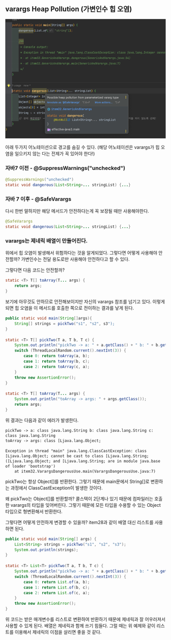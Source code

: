 ## varargs Heap Pollution (가변인수 힙 오염)
![img.png](img.png)

아래 두가지 어노테이션으로 경고를 숨길 수 있다. (해당 어노테이션은 varargs가 힙 오염을 일으키지 않는 다는 전제가 꼭 있어야 한다!)
### 자바7 이전 - @SuppressWarnings("unchecked")
```java
@SuppressWarnings("unchecked")
static void dangerous(List<String>... stringList) {...}
```

### 자바 7 이후 - @SafeVarargs
다시 한번 말하지만 해당 메서드가 안전하다는게 꼭 보장될 때만 사용해야한다.
```java
@SafeVarargs
static void dangerous(List<String>... stringList) {...}
```

### varargs는 제네릭 배열이 만들어진다.
위에서 힙 오염이 발생해서 위험하다는 것을 알게되었다. 그렇다면 어떻게 사용해야 안전할까? 가변인수는 전달 용도로만 사용해야 안전하다고 할 수 있다.

그렇다면 다음 코드는 안전할까?
```java
static <T> T[] toArray(T... args) {
    return args;
}
```
보기에 아무것도 안하므로 안전해보이지만 자신의 varargs 참조를 넘기고 있다. 이렇게 되면 힙 오염을 이 메서드를 호출한 쪽으로 전이하는 결과를 낳게 된다.

```java
public static void main(String[]args){
    String[] strings = pickTwo("s1", "s2", s3");
}

static <T> T[] pickTwo(T a, T b, T c) {
    System.out.println("pickTwo -> a: " + a.getClass() + " b: " + b.getClass() + " c: " + c.getClass());
    switch (ThreadLocalRandom.current().nextInt(3)) {
        case 0: return toArray(a, b);
        case 1: return toArray(b, c);
        case 2: return toArray(c, a);
    }
    throw new AssertionError();
}

static <T> T[] toArray(T... args) {
    System.out.println("toArray -> args: " + args.getClass());
    return args;
}
```

위 결과는 다음과 같이 에러가 발생한다.
```log
pickTwo -> a: class java.lang.String b: class java.lang.String c: class java.lang.String
toArray -> args: class [Ljava.lang.Object;

Exception in thread "main" java.lang.ClassCastException: class [Ljava.lang.Object; cannot be cast to class [Ljava.lang.String; ([Ljava.lang.Object; and [Ljava.lang.String; are in module java.base of loader 'bootstrap')
	at item32.VarargsDangerousUse.main(VarargsDangerousUse.java:7)
```

pickTwo는 항상 Object[]를 반환한다. 그렇기 때문에 main문에서 String[]로 변환하는 과정에서 ClassCastException이 발생한 것이다.

왜 pickTwo는 Object[]를 반환할까? 콜스택이 2단계나 있기 때문에 컴파일러는 호출한 varargs의 타입을 잊어버린다. 그렇기 때문에 모든 타입을 수용할 수 있는 Object 타입으로 형변환해서 반환한다.

그렇다면 어떻게 안전하게 변경할 수 있을까?
item28과 같이 배열 대신 리스트를 사용하면 된다.

```java
public static void main(String[] args) {
    List<String> strings = pickTwo("s1", "s2", "s3");
    System.out.println(strings);
}

static <T> List<T> pickTwo(T a, T b, T c) {
    System.out.println("pickTwo -> a: " + a.getClass() + " b: " + b.getClass() + " c: " + c.getClass());
    switch (ThreadLocalRandom.current().nextInt(3)) {
        case 0: return List.of(a, b);
        case 1: return List.of(b, c);
        case 2: return List.of(c, a);
    }
    throw new AssertionError();
}
```

위 코드는 받은 매개변수를 리스트로 변환하여 반환하기 때문에 제네릭과 잘 어우러져서 사용할 수 있게 된다.
배열은 제네릭과 함께 쓰기 힘들다. 그럴 때는 위 예제와 같이 리스트를 이용해서 제네릭의 이점을 살리면 좋을 것 같다.